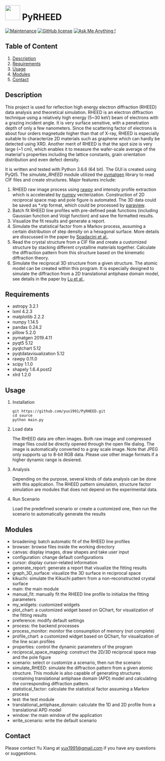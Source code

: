 # <img src="https://github.com/yux1991/PyRHEED/blob/master/source/icons/icon.png" width="48"/> PyRHEED
[![Maintenance](https://img.shields.io/badge/Maintained%3F-yes-green.svg)](https://GitHub.com/yux1991/PyRHEED/graphs/commit-activity) [![GitHub license](https://img.shields.io/github/license/yux1991/PyRHEED.svg)](https://github.com/yux1991/PyRHEED/blob/master/LICENSE) [![Ask Me Anything !](https://img.shields.io/badge/Ask%20me-anything-1abc9c.svg)](mailto:yux1991@gmail.com)

## Table of Content
1. [Description](README.md#Description)
2. [Requirements](README.md#Requirements)
3. [Usage](README.md#Usage)
4. [Modules](README.md#Structure)
5. [Contact](README.md#Contact)

## Description
This project is used for reflection high energy electron diffraction (RHEED) data analysis and theoretical simulation. 
RHEED is an electron diffraction technique using a relatively high energy (5~30 keV) beam of electrons with a grazing incident
angle. It is very surface sensitive, with a penetration depth of only a few nanometers. Since the scattering factor of electrons
is about four orders magnetude higher than that of X-ray, RHEED is especially suitable to characterize 2D materials such as graphene
which can hardly be detected using XRD. Another merit of RHEED is that the spot size is very large (~1 cm), which enables it to
measure the wafer-scale average of the material's properties including the lattice constants, grain orientation distribution and
even defect density.

It is written and tested with Python 3.6.6 (64 bit). The GUI is created using PyQt5. The *simulate_RHEED* module utilized the [pymatgen](http://pymatgen.org/) library to read CIF files and create structures. Major features include:

1. RHEED raw image process using [rawpy](https://pypi.org/project/rawpy/) and intensity profile extraction which is accelerated by [numpy](https://www.numpy.org/) vecterization. Construction of 2D reciprocal space map and pole figure is automated. The 3D data could be saved as *.vtp format, which could be processed by [paraview](https://www.paraview.org).
2. Batch fit RHEED line profiles with pre-defined peak functions (including Gaussian function and Voigt function) and save the formatted results.
3. Visualize the fit results and generate a report.
4. Simulate the statistical factor from a Markov process, assuming a certain distribution of step density on a hexagonal surface. More details are disscussed in the paper by [Spadacini et al.](https://www.sciencedirect.com/science/article/pii/0039602883904922).
5. Read the crystal structure from a CIF file and create a customized structure by stacking different crystalline materials together. Calculate the diffraction pattern from this structure based on the kinematic diffraction theory.
6. Simulate the reciprocal 3D structure from a given structure. The atomic model can be created within this program. It is especially designed to simulate the diffraction from a 2D translational antiphase domain model, see details in the paper by [Lu et al.](https://www.sciencedirect.com/science/article/pii/0039602881905410).

## Requirements
- astropy 3.2.1
- lxml 4.2.3
- matplotlib 2.2.2
- numpy 1.14.5
- pandas 0.24.2
- pillow 5.2.0
- pymatgen 2019.4.11
- pyqt5 5.12
- pyqtchart 5.12
- pyqtdatavisualization 5.12
- rawpy 0.11.0
- scipy 1.1.0
- shapely 1.6.4.post2
- xlrd 1.2.0

## Usage
1. Installation
    ```
    git https://github.com/yux1991/PyRHEED.git
    cd source
    python main.py
    ```
2. Load data

    The RHEED data are often images. Both raw image and compressed image files could be directly opened through the open file dialog. The image is automatically converted to a gray scale image. Note that JPEG only supports up to 8-bit RGB data. Please use other image formats if a higher dynamic range is desiered.
    
3. Analysis

    Depending on the purpose, several kinds of data analysis can be done with this application. The RHEED pattern simulation, structure factor simulation are modules that does not depend on the experimental data.

4. Run Scenario

    Load the predefined scenario or create a customized one, then run the scenario to automatically generate the results
    
## Modules 
- broadening: batch automatic fit of the RHEED line profiles
- browser: browse files inside the working directory
- canvas: display images, draw shapes and take user input
- configuration: change default configurations
- cursor: display cursor-related information
- generate_report: generate a report that visualize the fitting results
- graph_3D_surface: visualize the 3D surface in reciprocal space
- kikuchi: simulate the Kikuchi pattern from a non-reconstructed crystal surface
- main: the main module
- manual_fit: manually fit the RHEED line profile to initialize the fitting parameters
- my_widgets: customized widgets
- plot_chart: a customized widget based on QChart, for visualization of the fitting results
- preference: modify default settings
- process: the backend processes
- process_monitor: monitor the consumption of memory (not complete)
- profile_chart: a customized widget based on QChart, for visualization of the line scan profiles
- properties: control the dynamic parameters of the program
- reciprocal_space_mapping: construct the 2D/3D reciprocal space map and the pole figure
- scenario: select or customize a scenario, then run the scenario
- simulate_RHEED: simulate the diffraction pattern from a given atomic structure. This module is also capable of generating structures containing translational antiphase domain (APD) model and calculating the corresponding diffraction pattern. 
- statistical_factor: calculate the statistical factor assuming a Markov process 
- test: the test module
- translational_antiphase_domain: calculate the 1D and 2D profile from a translational APD model
- window: the main window of the application
- write_scenario: write the default scenario

## Contact
Please contact Yu Xiang at [yux1991@gmail.com](mailto:yux1991@gmail.com) if you have any questions or suggestions.
